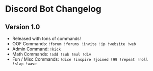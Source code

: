 # Discord Bot Changelog

## Version 1.0

- Released with tons of commands!
- OOF Commands: `!forum !forums !invite !ip !website !web`
- Admin Command: `!kick`
- Math Commands: `!add !sub !mul !div`
- Fun / Misc Commands: `!dice !inspire !joined !99 !repeat !roll !slap !wave`
